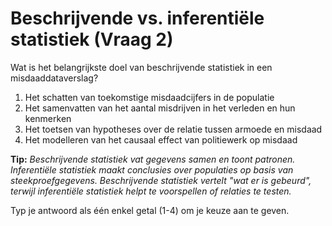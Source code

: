 # Beschrijvende vs. inferentiële statistiek (Vraag 2)

Wat is het belangrijkste doel van beschrijvende statistiek in een misdaaddataverslag?

1.	Het schatten van toekomstige misdaadcijfers in de populatie
2.	Het samenvatten van het aantal misdrijven in het verleden en hun kenmerken
3.	Het toetsen van hypotheses over de relatie tussen armoede en misdaad
4.	Het modelleren van het causaal effect van politiewerk op misdaad

**Tip:** *Beschrijvende statistiek vat gegevens samen en toont patronen. Inferentiële statistiek maakt conclusies over populaties op basis van steekproefgegevens. Beschrijvende statistiek vertelt "wat er is gebeurd", terwijl inferentiële statistiek helpt te voorspellen of relaties te testen.*

Typ je antwoord als één enkel getal (1-4) om je keuze aan te geven.

